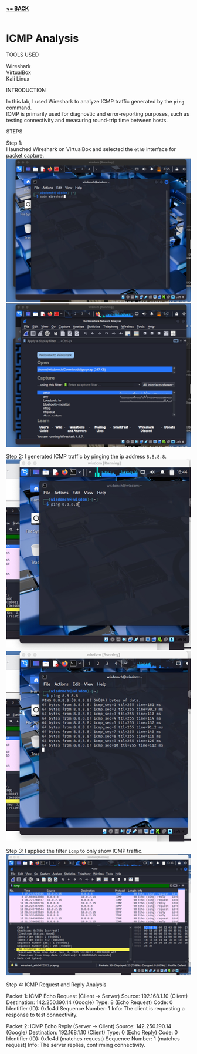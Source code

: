[**<= BACK**](packetsniffing.md)<br><br>
# ICMP Analysis

TOOLS USED

Wireshark\
VirtualBox\
Kali Linux

INTRODUCTION

In this lab, I used Wireshark to analyze ICMP traffic generated by the `ping` command.  
ICMP is primarily used for diagnostic and error-reporting purposes, such as testing connectivity and measuring round-trip time between hosts.  

STEPS

Step 1:  
I launched Wireshark on VirtualBox and selected the `eth0` interface for packet capture.  
![image](image01.jpg)\
![image](image03.jpg)

Step 2: 
I generated ICMP traffic by pinging the ip address `8.8.8.8`.  
![image](icmp01.jpg)
![image](icmp02.jpg)

Step 3:
I applied the filter `icmp` to only show ICMP traffic.
![image](icmp03.jpg)

Step 4: ICMP Request and Reply Analysis

Packet 1: ICMP Echo Request (Client → Server)
Source: 192.168.1.10 (Client)
Destination: 142.250.190.14 (Google)
Type: 8 (Echo Request)
Code: 0
Identifier (ID): 0x1c4d
Sequence Number: 1
Info: The client is requesting a response to test connectivity.

Packet 2: ICMP Echo Reply (Server → Client)
Source: 142.250.190.14 (Google)
Destination: 192.168.1.10 (Client)
Type: 0 (Echo Reply)
Code: 0
Identifier (ID): 0x1c4d (matches request)
Sequence Number: 1 (matches request)
Info: The server replies, confirming connectivity.


